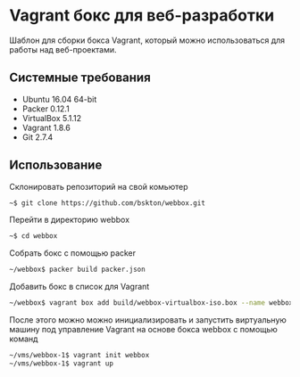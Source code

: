 # Vagrant бокс для веб-разработки

Шаблон для сборки бокса Vagrant, который можно использоваться для работы над веб-проектами.

## Системные требования

 * Ubuntu 16.04 64-bit
 * Packer 0.12.1
 * VirtualBox 5.1.12
 * Vagrant 1.8.6
 * Git 2.7.4

## Использование

Склонировать репозиторий на свой комьютер
```bash
~$ git clone https://github.com/bskton/webbox.git
```

Перейти в директорию webbox
```bash
~$ cd webbox
```

Собрать бокс с помощью packer
```bash
~/webbox$ packer build packer.json
```

Добавить бокс в список для Vagrant
```bash
~/webbox$ vagrant box add build/webbox-virtualbox-iso.box --name webbox
```

После этого можно можно инициализировать и запустить виртуальную машину под управление Vagrant на основе бокса webbox с помощью команд
```bash
~/vms/webbox-1$ vagrant init webbox
~/vms/webbox-1$ vagrant up
```